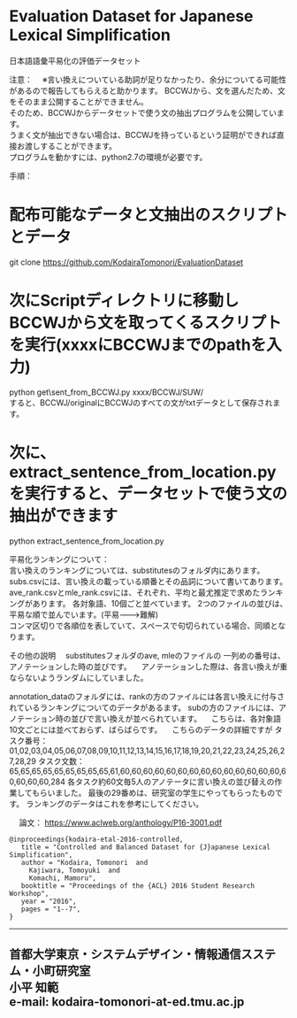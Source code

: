 # Evaluation Dataset for Japanese Lexical Simplification
日本語語彙平易化の評価データセット

注意：
　※言い換えについている助詞が足りなかったり、余分についてる可能性があるので報告してもらえると助かります。
  BCCWJから、文を選んだため、文をそのまま公開することができません。  
  そのため、BCCWJからデータセットで使う文の抽出プログラムを公開しています。  
  うまく文が抽出できない場合は、BCCWJを持っているという証明ができれば直接お渡しすることができます。  
  プログラムを動かすには、python2.7の環境が必要です。  

手順：  
  # 配布可能なデータと文抽出のスクリプトとデータ  
  git clone https://github.com/KodairaTomonori/EvaluationDataset  
    
  # 次にScriptディレクトリに移動しBCCWJから文を取ってくるスクリプトを実行(xxxxにBCCWJまでのpathを入力)  
  python get\sent\_from\_BCCWJ.py xxxx/BCCWJ/SUW/  
  すると、BCCWJ/originalにBCCWJのすべての文がtxtデータとして保存されます。  
  
  # 次に、extract\_sentence\_from\_location.pyを実行すると、データセットで使う文の抽出ができます  
  python extract\_sentence\_from\_location.py  

  
平易化ランキングについて：  
  言い換えのランキングについては、substitutesのフォルダ内にあります。  
  subs.csvには、言い換えの載っている順番とその品詞について書いてあります。  
  ave_rank.csvとmle_rank.csvには、それぞれ、平均と最尤推定で求めたランキングがあります。
  各対象語、10個ごと並べています。
  2つのファイルの並びは、平易な順で並んでいます。(平易--->難解)  
  コンマ区切りで各順位を表していて、スペースで句切られている場合、同順となります。

その他の説明
　substitutesフォルダのave, mleのファイルの 一列めの番号は、アノテーションした時の並びです。
　アノテーションした際は、各言い換えが重ならないようランダムにしていました。

  annotation_dataのフォルダには、rankの方のファイルには各言い換えに付与されているランキングについてのデータがあるます。
  subの方のファイルには、アノテーション時の並びで言い換えが並べられています。
　こちらは、各対象語10文ごとには並べておらず、ばらばらです。
　こちらのデータの詳細ですが
  タスク番号：01,02,03,04,05,06,07,08,09,10,11,12,13,14,15,16,17,18,19,20,21,22,23,24,25,26,27,28,29
  タスク文数：65,65,65,65,65,65,65,65,65,61,60,60,60,60,60,60,60,60,60,60,60,60,60,60,60,60,60,60,284
  各タスク約60文毎5人のアノテータに言い換えの並び替えの作業してもらいました。
  最後の29番めは、研究室の学生にやってもらったものです。
  ランキングのデータはこれを参考にしてください。
  
　
論文： https://www.aclweb.org/anthology/P16-3001.pdf

 ```
 @inproceedings{kodaira-etal-2016-controlled,
    title = "Controlled and Balanced Dataset for {J}apanese Lexical Simplification",
    author = "Kodaira, Tomonori  and
      Kajiwara, Tomoyuki  and
      Komachi, Mamoru",
    booktitle = "Proceedings of the {ACL} 2016 Student Research Workshop",
    year = "2016",
    pages = "1--7",
}
 ```
  

---------------
  首都大学東京・システムデザイン・情報通信スステム・小町研究室  
  小平 知範  
  e-mail: kodaira-tomonori-at-ed.tmu.ac.jp  
---------------
